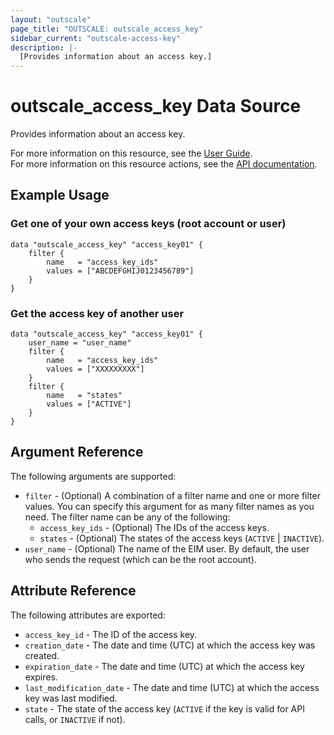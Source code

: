 ```yaml
---
layout: "outscale"
page_title: "OUTSCALE: outscale_access_key"
sidebar_current: "outscale-access-key"
description: |-
  [Provides information about an access key.]
---
```


# outscale_access_key Data Source

Provides information about an access key.

For more information on this resource, see the [User Guide](https://docs.outscale.com/en/userguide/About-Access-Keys.html).  
For more information on this resource actions, see the [API documentation](https://docs.outscale.com/api#3ds-outscale-api-accesskey).

## Example Usage

### Get one of your own access keys (root account or user)

```hcl
data "outscale_access_key" "access_key01" { 
    filter {
        name   = "access_key_ids"
        values = ["ABCDEFGHIJ0123456789"]
    }
}
```

### Get the access key of another user

```hcl
data "outscale_access_key" "access_key01" {
    user_name = "user_name"
    filter {
        name   = "access_key_ids"
        values = ["XXXXXXXXX"]
    }
    filter {
        name   = "states"
        values = ["ACTIVE"]
    }
}
```

## Argument Reference

The following arguments are supported:

* `filter` - (Optional) A combination of a filter name and one or more filter values. You can specify this argument for as many filter names as you need. The filter name can be any of the following:
    * `access_key_ids` - (Optional) The IDs of the access keys.
    * `states` - (Optional) The states of the access keys (`ACTIVE` \| `INACTIVE`).
* `user_name` - (Optional) The name of the EIM user. By default, the user who sends the request (which can be the root account).

## Attribute Reference

The following attributes are exported:

* `access_key_id` - The ID of the access key.
* `creation_date` - The date and time (UTC) at which the access key was created.
* `expiration_date` - The date and time (UTC) at which the access key expires.
* `last_modification_date` - The date and time (UTC) at which the access key was last modified.
* `state` - The state of the access key (`ACTIVE` if the key is valid for API calls, or `INACTIVE` if not).
